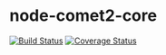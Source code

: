 # node-comet2-core

[![Build Status](https://travis-ci.org/node-casl2-comet2/node-comet2-core.svg?branch=master)](https://travis-ci.org/node-casl2-comet2/node-comet2-core)
[![Coverage Status](https://coveralls.io/repos/github/node-casl2-comet2/node-comet2-core/badge.svg?branch=master)](https://coveralls.io/github/node-casl2-comet2/node-comet2-core?branch=master)
